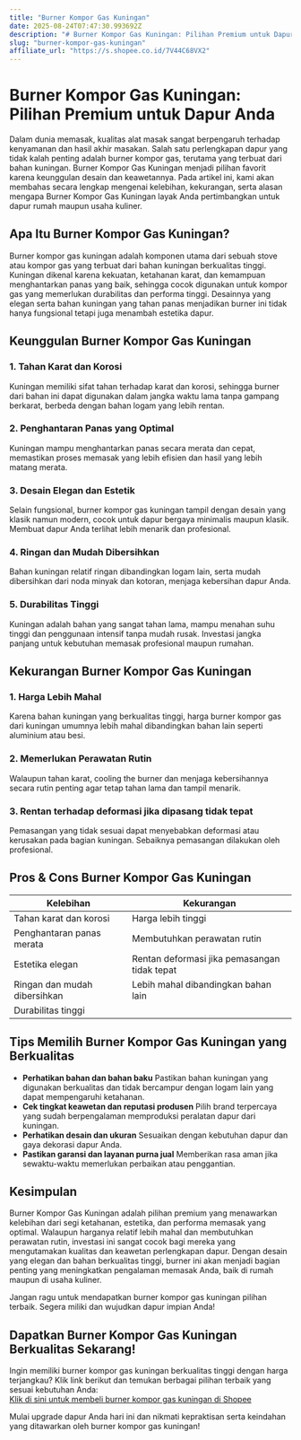 ```yaml
---
title: "Burner Kompor Gas Kuningan"
date: 2025-08-24T07:47:30.993692Z
description: "# Burner Kompor Gas Kuningan: Pilihan Premium untuk Dapur Anda..."
slug: "burner-kompor-gas-kuningan"
affiliate_url: "https://s.shopee.co.id/7V44C68VX2"
---
```

# Burner Kompor Gas Kuningan: Pilihan Premium untuk Dapur Anda

Dalam dunia memasak, kualitas alat masak sangat berpengaruh terhadap kenyamanan dan hasil akhir masakan. Salah satu perlengkapan dapur yang tidak kalah penting adalah burner kompor gas, terutama yang terbuat dari bahan kuningan. Burner Kompor Gas Kuningan menjadi pilihan favorit karena keunggulan desain dan keawetannya. Pada artikel ini, kami akan membahas secara lengkap mengenai kelebihan, kekurangan, serta alasan mengapa Burner Kompor Gas Kuningan layak Anda pertimbangkan untuk dapur rumah maupun usaha kuliner.

## Apa Itu Burner Kompor Gas Kuningan?

Burner kompor gas kuningan adalah komponen utama dari sebuah stove atau kompor gas yang terbuat dari bahan kuningan berkualitas tinggi. Kuningan dikenal karena kekuatan, ketahanan karat, dan kemampuan menghantarkan panas yang baik, sehingga cocok digunakan untuk kompor gas yang memerlukan durabilitas dan performa tinggi. Desainnya yang elegan serta bahan kuningan yang tahan panas menjadikan burner ini tidak hanya fungsional tetapi juga menambah estetika dapur.

## Keunggulan Burner Kompor Gas Kuningan

### 1. Tahan Karat dan Korosi
Kuningan memiliki sifat tahan terhadap karat dan korosi, sehingga burner dari bahan ini dapat digunakan dalam jangka waktu lama tanpa gampang berkarat, berbeda dengan bahan logam yang lebih rentan.

### 2. Penghantaran Panas yang Optimal
Kuningan mampu menghantarkan panas secara merata dan cepat, memastikan proses memasak yang lebih efisien dan hasil yang lebih matang merata.

### 3. Desain Elegan dan Estetik
Selain fungsional, burner kompor gas kuningan tampil dengan desain yang klasik namun modern, cocok untuk dapur bergaya minimalis maupun klasik. Membuat dapur Anda terlihat lebih menarik dan profesional.

### 4. Ringan dan Mudah Dibersihkan
Bahan kuningan relatif ringan dibandingkan logam lain, serta mudah dibersihkan dari noda minyak dan kotoran, menjaga kebersihan dapur Anda.

### 5. Durabilitas Tinggi
Kuningan adalah bahan yang sangat tahan lama, mampu menahan suhu tinggi dan penggunaan intensif tanpa mudah rusak. Investasi jangka panjang untuk kebutuhan memasak profesional maupun rumahan.

## Kekurangan Burner Kompor Gas Kuningan

### 1. Harga Lebih Mahal
Karena bahan kuningan yang berkualitas tinggi, harga burner kompor gas dari kuningan umumnya lebih mahal dibandingkan bahan lain seperti aluminium atau besi. 

### 2. Memerlukan Perawatan Rutin
Walaupun tahan karat, cooling the burner dan menjaga kebersihannya secara rutin penting agar tetap tahan lama dan tampil menarik.

### 3. Rentan terhadap deformasi jika dipasang tidak tepat
Pemasangan yang tidak sesuai dapat menyebabkan deformasi atau kerusakan pada bagian kuningan. Sebaiknya pemasangan dilakukan oleh profesional.

## Pros & Cons Burner Kompor Gas Kuningan

| Kelebihan                     | Kekurangan                          |
|------------------------------|-----------------------------------|
| Tahan karat dan korosi     | Harga lebih tinggi               |
| Penghantaran panas merata   | Membutuhkan perawatan rutin     |
| Estetika elegan             | Rentan deformasi jika pemasangan tidak tepat |
| Ringan dan mudah dibersihkan | Lebih mahal dibandingkan bahan lain |
| Durabilitas tinggi          |                                 |

## Tips Memilih Burner Kompor Gas Kuningan yang Berkualitas

- **Perhatikan bahan dan bahan baku** Pastikan bahan kuningan yang digunakan berkualitas dan tidak bercampur dengan logam lain yang dapat mempengaruhi ketahanan.
- **Cek tingkat keawetan dan reputasi produsen** Pilih brand terpercaya yang sudah berpengalaman memproduksi peralatan dapur dari kuningan.
- **Perhatikan desain dan ukuran** Sesuaikan dengan kebutuhan dapur dan gaya dekorasi dapur Anda.
- **Pastikan garansi dan layanan purna jual** Memberikan rasa aman jika sewaktu-waktu memerlukan perbaikan atau penggantian.

## Kesimpulan

Burner Kompor Gas Kuningan adalah pilihan premium yang menawarkan kelebihan dari segi ketahanan, estetika, dan performa memasak yang optimal. Walaupun harganya relatif lebih mahal dan membutuhkan perawatan rutin, investasi ini sangat cocok bagi mereka yang mengutamakan kualitas dan keawetan perlengkapan dapur. Dengan desain yang elegan dan bahan berkualitas tinggi, burner ini akan menjadi bagian penting yang meningkatkan pengalaman memasak Anda, baik di rumah maupun di usaha kuliner.

Jangan ragu untuk mendapatkan burner kompor gas kuningan pilihan terbaik. Segera miliki dan wujudkan dapur impian Anda!

## Dapatkan Burner Kompor Gas Kuningan Berkualitas Sekarang!

Ingin memiliki burner kompor gas kuningan berkualitas tinggi dengan harga terjangkau? Klik link berikut dan temukan berbagai pilihan terbaik yang sesuai kebutuhan Anda:  
[Klik di sini untuk membeli burner kompor gas kuningan di Shopee](https://s.shopee.co.id/7V44C68VX2)

Mulai upgrade dapur Anda hari ini dan nikmati kepraktisan serta keindahan yang ditawarkan oleh burner kompor gas kuningan!